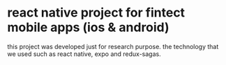 # react native project for fintect mobile apps (ios & android)

this project was developed just for research purpose. the technology that we used such as react native, expo and redux-sagas.

